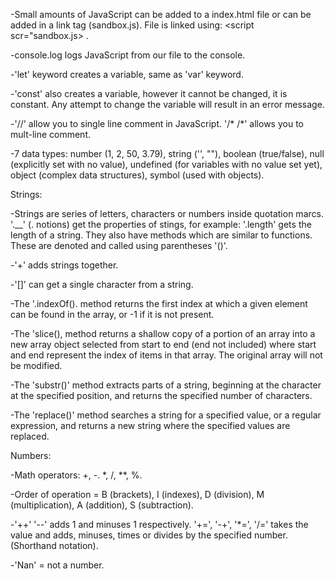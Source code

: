 -Small amounts of JavaScript can be added to a index.html file or can be 
added in a link tag (sandbox.js). File is linked using: <script scr="sandbox.js>
</script>.

-console.log logs JavaScript from our file to the console.

-'let' keyword creates a variable, same as 'var' keyword.

-'const' also creates a variable, however it cannot be changed, it is constant.
Any attempt to change the variable will result in an error message.

-'//' allow you to single line comment in JavaScript. '/* /*' allows you to mult-line
comment.

-7 data types: number (1, 2, 50, 3.79), string ('', ""), boolean (true/false), null
(explicitly set with no value), undefined (for variables with no value set yet), object
(complex data structures), symbol (used with objects).


Strings: 

-Strings are series of letters, characters or numbers inside quotation marcs. '.__' (.
notions) get the properties of stings, for example: '.length' gets the length of a string.
They also have methods which are similar to functions. These are denoted and called
using parentheses '()'.


-'+' adds strings together.

-'[]' can get a single character from a string.

-The '.indexOf(). method returns the first index at which a given element can be found in the array, or -1 if it is not present.

-The 'slice(), method returns a shallow copy of a portion of an array into a new array object selected from start to end (end not included) where start and end represent the index of items in that array. The original array will not be modified.

-The 'substr()' method extracts parts of a string, beginning at the character at the specified position, and returns the specified number of characters.

-The 'replace()' method searches a string for a specified value, or a regular expression, and returns a new string where the specified values are replaced.


Numbers:

-Math operators: +, -. *, /, **, %.

-Order of operation = B (brackets), I (indexes), D (division), M (multiplication), A (addition), S (subtraction).

-'++' '--' adds 1 and minuses 1 respectively. '+=', '-+', '*=', '/=' takes the value and adds, minuses, times or divides by the specified number. (Shorthand notation).

-'Nan' = not a number.